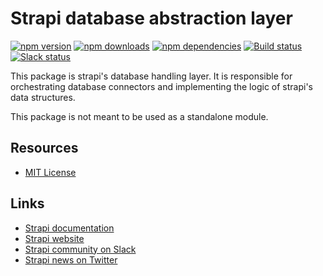 # Strapi database abstraction layer

[![npm version](https://img.shields.io/npm/v/strapi-dbal.svg)](https://www.npmjs.org/package/strapi-dbal)
[![npm downloads](https://img.shields.io/npm/dm/strapi-dbal.svg)](https://www.npmjs.org/package/strapi-dbal)
[![npm dependencies](https://david-dm.org/strapi/strapi-dbal.svg)](https://david-dm.org/strapi/strapi-dbal)
[![Build status](https://travis-ci.org/strapi/strapi-dbal.svg?branch=master)](https://travis-ci.org/strapi/strapi-dbal)
[![Slack status](https://slack.strapi.io/badge.svg)](http://slack.strapi.io)

This package is strapi's database handling layer. It is responsible for orchestrating database connectors and implementing the logic of strapi's data structures.

This package is not meant to be used as a standalone module.

## Resources

- [MIT License](LICENSE.md)

## Links

- [Strapi documentation](http://strapi.io/documentation)
- [Strapi website](http://strapi.io/)
- [Strapi community on Slack](http://slack.strapi.io)
- [Strapi news on Twitter](https://twitter.com/strapijs)
